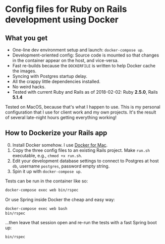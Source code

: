 # Config files for Ruby on Rails development using Docker

## What you get

* One-line dev environment setup and launch: `docker-compose up`. 
* Development-oriented config: Source code is mounted so that changes in the container appear on the host, and vice-versa.
* Fast re-builds because the `DOCKERFILE` is written to help Docker cache the images.
* Syncing with Postgres startup delay.
* All the crappy little dependencies installed.
* No weird hacks.
* Tested with current Ruby and Rails as of 2018-02-02: Ruby **2.5.0**, Rails **5.1.4**


Tested on MacOS, because that's what
I happen to use. This is my personal configuration that I use for client work
and my own projects. It's the result of several late-night hours getting everything working!


## How to Dockerize your Rails app

0. Install Docker somehow. I use [Docker for Mac](https://www.docker.com/docker-mac).
1. Copy the three config files to an existing Rails project. Make `run.sh` executable, e.g., `chmod +x run.sh`.
2. Edit your development database settings to connect to Postgres at host `db`, username `postgres`, password empty string.
3. Spin it up with `docker-compose up`.

Tests can be run in the container like so:

```bash
docker-compose exec web bin/rspec
```

Or use Spring inside Docker the cheap and easy way:

```bash
docker-compose exec web bash
bin/rspec
```

...then leave that session open and re-run the tests with
a fast Spring boot up:

```bash
bin/rspec
```
